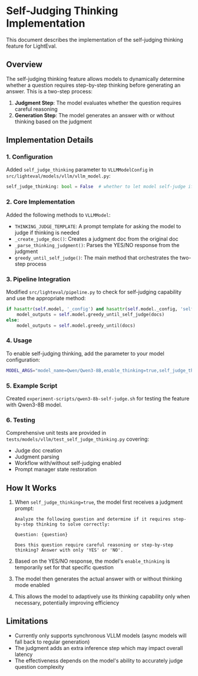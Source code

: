 # Self-Judging Thinking Implementation

This document describes the implementation of the self-judging thinking feature for LightEval.

## Overview

The self-judging thinking feature allows models to dynamically determine whether a question requires step-by-step thinking before generating an answer. This is a two-step process:

1. **Judgment Step**: The model evaluates whether the question requires careful reasoning
2. **Generation Step**: The model generates an answer with or without thinking based on the judgment

## Implementation Details

### 1. Configuration

Added `self_judge_thinking` parameter to `VLLMModelConfig` in `src/lighteval/models/vllm/vllm_model.py`:

```python
self_judge_thinking: bool = False  # whether to let model self-judge if thinking is needed per question
```

### 2. Core Implementation

Added the following methods to `VLLMModel`:

- `THINKING_JUDGE_TEMPLATE`: A prompt template for asking the model to judge if thinking is needed
- `_create_judge_doc()`: Creates a judgment doc from the original doc
- `_parse_thinking_judgment()`: Parses the YES/NO response from the judgment
- `greedy_until_self_judge()`: The main method that orchestrates the two-step process

### 3. Pipeline Integration

Modified `src/lighteval/pipeline.py` to check for self-judging capability and use the appropriate method:

```python
if hasattr(self.model, '_config') and hasattr(self.model._config, 'self_judge_thinking') and self.model._config.self_judge_thinking:
    model_outputs = self.model.greedy_until_self_judge(docs)
else:
    model_outputs = self.model.greedy_until(docs)
```

### 4. Usage

To enable self-judging thinking, add the parameter to your model configuration:

```bash
MODEL_ARGS="model_name=Qwen/Qwen3-8B,enable_thinking=true,self_judge_thinking=true,..."
```

### 5. Example Script

Created `experiment-scripts/qwen3-8b-self-judge.sh` for testing the feature with Qwen3-8B model.

### 6. Testing

Comprehensive unit tests are provided in `tests/models/vllm/test_self_judge_thinking.py` covering:
- Judge doc creation
- Judgment parsing
- Workflow with/without self-judging enabled
- Prompt manager state restoration

## How It Works

1. When `self_judge_thinking=true`, the model first receives a judgment prompt:
   ```
   Analyze the following question and determine if it requires step-by-step thinking to solve correctly:
   
   Question: {question}
   
   Does this question require careful reasoning or step-by-step thinking? Answer with only 'YES' or 'NO'.
   ```

2. Based on the YES/NO response, the model's `enable_thinking` is temporarily set for that specific question

3. The model then generates the actual answer with or without thinking mode enabled

4. This allows the model to adaptively use its thinking capability only when necessary, potentially improving efficiency

## Limitations

- Currently only supports synchronous VLLM models (async models will fall back to regular generation)
- The judgment adds an extra inference step which may impact overall latency
- The effectiveness depends on the model's ability to accurately judge question complexity